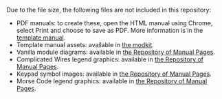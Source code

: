 Due to the file size, the following files are not included in this repository:

* PDF manuals: to create these, open the HTML manual using Chrome, select Print and choose to save as PDF. More information is in the [template manual](https://github.com/keeptalkinggame/ktanemodkit/blob/master/Manual/Template%20Manual.html).
* Template manual assets: available in [the modkit](https://github.com/keeptalkinggame/ktanemodkit/tree/master/Manual).
* Vanilla module diagrams: available in [the Repository of Manual Pages](https://ktane.timwi.de/HTML/img/Component/).
* Complicated Wires legend graphics: available in [the Repository of Manual Pages](https://ktane.timwi.de/HTML/img/Complicated%20Wires/).
* Keypad symbol images: available in [the Repository of Manual Pages](https://ktane.timwi.de/HTML/img/Keypad/).
* Morse Code legend graphics: available in [the Repository of Manual Pages](https://ktane.timwi.de/HTML/img/Morse%20Code/).
